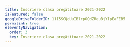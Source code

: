 ```yaml
---
title: Înscriere clasa pregătitoare 2021-2022
isFeatured: false
googleDriveFolderID: 11I5SGQcUuIBlcpOQdZReuBjYIpEaFEB5
permalink: true
eleventyNavigation:
  order: 3
  key: Înscriere clasa pregătitoare 2021-2022
---
```

